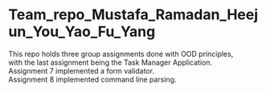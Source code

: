 # Team_repo_Mustafa_Ramadan_Heejun_You_Yao_Fu_Yang
This repo holds three group assignments done with OOD principles,  
with the last assignment being the Task Manager Application.  
Assignment 7 implemented a form validator.  
Assignment 8 implemented command line parsing.
